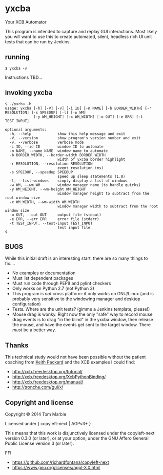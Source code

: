# yxcba

Your XCB Automator

This program is intended to capture and replay GUI interactions.
Most likely you will want to use this to create automated, silent,
headless rich UI unit tests that can be run by Jenkins.

## running

```
$ yxcba -v
```
Instructions TBD...

## invoking yxcba

```
$ ./yxcba -h
usage: yxcba [-h] [-V] [-v] [-i ID] [-n NAME] [-b BORDER_WIDTH] [-r RESOLUTION] [-s SPEEDUP] [-l] [-w WM]
             [-y WM_HEIGHT] [-x WM_WIDTH] [-o OUT] [-e ERR] [-t TEST_INPUT]

optional arguments:
  -h, --help            show this help message and exit
  -V, --version         show program's version number and exit
  -v, --verbose         verbose mode
  -i ID, --id ID        window ID to automate
  -n NAME, --name NAME  window name to automate
  -b BORDER_WIDTH, --border-width BORDER_WIDTH
                        width of yxcba border highlight
  -r RESOLUTION, --resolution RESOLUTION
                        event resolution (ms)
  -s SPEEDUP, --speedup SPEEDUP
                        speed up sleep statements (1.0)
  -l, --list-windows    simply display a list of windows
  -w WM, --wm WM        window manager name (to handle quirks)
  -y WM_HEIGHT, --wm-height WM_HEIGHT
                        window manager height to subtract from the root window size
  -x WM_WIDTH, --wm-width WM_WIDTH
                        window manager width to subtract from the root window size
  -o OUT, --out OUT     output file (stdout)
  -e ERR, --err ERR     error file (stderr)
  -t TEST_INPUT, --test-input TEST_INPUT
                        test input file
$
```

## BUGS

While this initial draft is an interesting start, there are
so many things to fix....

* No examples or documentation
* Must list dependent packages
* Must run code through PEP8 and pylint checkers
* Only works on Python 2.7 (not Python 3)
* This program is *not* cross platform: it only works on GNU/Linux (and is probably very sensitive
  to the windowing manager and desktop configuration)
* Tests.
  Where are the unit tests? (gimme a Jenkins template, please!)
* Mouse drag is wonky.
  Right now the only "safe" way to record mouse drag events is to drag
  "in the blind" in the yxcba window, then release the mouse, and have the events
  get sent to the target window.  There *must* be a better way.

## Thanks

This technical study would not have been possible without the patient
coaching from [Keith Packard](http://keithp.com/) and the XCB examples I could find:

* http://xcb.freedesktop.org/tutorial/
* http://xcb.freedesktop.org/XcbPythonBinding/
* http://xcb.freedesktop.org/manual/
* http://tronche.com/gui/x/

## Copyright and license

Copyright © 2014 Tom Marble

Licensed under { copyleft-next | AGPv3+ }

This means that this work is disjunctively licensed under the
copyleft-next version 0.3.0 (or later), or at your option,
under the GNU Affero General Public License version 3 (or later).

FFI:
* https://github.com/richardfontana/copyleft-next
* https://www.gnu.org/licenses/agpl-3.0.html

